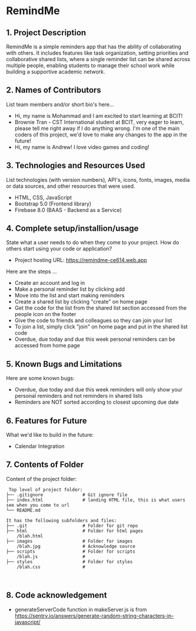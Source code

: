 # RemindMe

## 1. Project Description
RemindMe is a simple reminders app that has the ability of collaborating with others. It includes features like task organization, setting priorities and collaborative shared lists, where a single reminder list can be shared across multiple people, enabling students to manage their school work while building a supportive academic network.

## 2. Names of Contributors
List team members and/or short bio's here...
* Hi, my name is Mohammad and I am excited to start learning at BCIT!
* Brownie Tran - CST International student at BCIT, very eager to learn, please tell me right away if I do anything wrong. I'm one of the main coders of this project, we'd love to make any changes to the app in the future!            
* Hi, my name is Andrew! I love video games and coding!

## 3. Technologies and Resources Used
List technologies (with version numbers), API's, icons, fonts, images, media or data sources, and other resources that were used.
* HTML, CSS, JavaScript
* Bootstrap 5.0 (Frontend library)
* Firebase 8.0 (BAAS - Backend as a Service)

## 4. Complete setup/installion/usage
State what a user needs to do when they come to your project.  How do others start using your code or application?

- Project hosting URL: https://remindme-ce614.web.app

Here are the steps ...
* Create an account and log in
* Make a personal reminder list by clicking add
* Move into the list and start making reminders
* Create a shared list by clicking "create" on home page
* Get the code for the list from the shared list section accessed from the people icon on the footer
* Give the code to friends and colleagues so they can join your list
* To join a list, simply click "join" on home page and put in the shared list code
* Overdue, due today and due this week personal reminders can be accessed from home page

## 5. Known Bugs and Limitations
Here are some known bugs:
* Overdue, due today and due this week reminders will only show your personal reminders and not reminders in shared lists
* Reminders are NOT sorted according to closest upcoming due date

## 6. Features for Future
What we'd like to build in the future:
* Calendar Integration

## 7. Contents of Folder
Content of the project folder:

```
 Top level of project folder:
├── .gitignore               # Git ignore file
├── index.html               # landing HTML file, this is what users see when you come to url
└── README.md

It has the following subfolders and files:
├── .git                     # Folder for git repo
├── html                     # Folder for html pages
    /blah.html
├── images                   # Folder for images
    /blah.jpg                # Acknowledge source
├── scripts                  # Folder for scripts
    /blah.js                 #
├── styles                   # Folder for styles
    /blah.css                #



```
## 8. Code acknowledgement
* generateServerCode function in makeServer.js is from https://sentry.io/answers/generate-random-string-characters-in-javascript/


